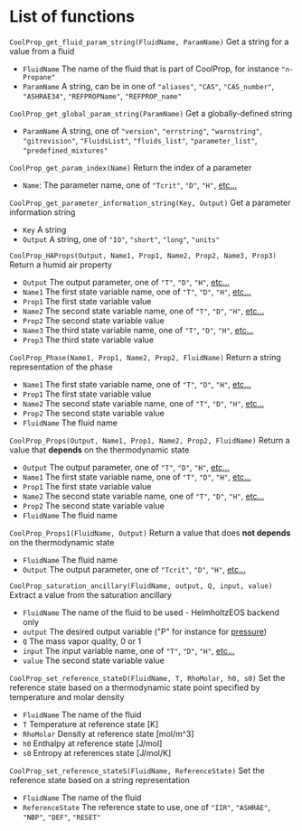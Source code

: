 # List of functions

`CoolProp_get_fluid_param_string(FluidName, ParamName)` Get a string for a value from a fluid
* `FluidName` The name of the fluid that is part of CoolProp, for instance `"n-Propane"`
* `ParamName` A string, can be in one of `"aliases"`, `"CAS"`, `"CAS_number"`, `"ASHRAE34"`, `"REFPROPName"`, `"REFPROP_name"`

`CoolProp_get_global_param_string(ParamName)` Get a globally-defined string
* `ParamName` A string, one of `"version"`, `"errstring"`, `"warnstring"`, `"gitrevision"`, `"FluidsList"`, `"fluids_list"`, `"parameter_list"`, `"predefined_mixtures"`

`CoolProp_get_param_index(Name)` Return the index of a parameter
* `Name`: The parameter name, one of `"Tcrit"`, `"D"`, `"H"`, [etc...](http://www.coolprop.org/coolprop/HighLevelAPI.html#parameter-table)

`CoolProp_get_parameter_information_string(Key, Output)` Get a parameter information string
* `Key` A string
* `Output` A string, one of `"IO"`, `"short"`, `"long"`, `"units"`

`CoolProp_HAProps(Output, Name1, Prop1, Name2, Prop2, Name3, Prop3)` Return a humid air property
* `Output` The output parameter, one of `"T"`, `"D"`, `"H"`, [etc...](http://www.coolprop.org/coolprop/HighLevelAPI.html#parameter-table)
* `Name1` The first state variable name, one of `"T"`, `"D"`, `"H"`, [etc...](http://www.coolprop.org/coolprop/HighLevelAPI.html#parameter-table)
* `Prop1` The first state variable value
* `Name2` The second state variable name, one of `"T"`, `"D"`, `"H"`, [etc...](http://www.coolprop.org/coolprop/HighLevelAPI.html#parameter-table)
* `Prop2` The second state variable value
* `Name3` The third state variable name, one of `"T"`, `"D"`, `"H"`, [etc...](http://www.coolprop.org/coolprop/HighLevelAPI.html#parameter-table)
* `Prop3` The third state variable value

`CoolProp_Phase(Name1, Prop1, Name2, Prop2, FluidName)` Return a string representation of the phase
* `Name1` The first state variable name, one of `"T"`, `"D"`, `"H"`, [etc...](http://www.coolprop.org/coolprop/HighLevelAPI.html#parameter-table)
* `Prop1` The first state variable value
* `Name2` The second state variable name, one of `"T"`, `"D"`, `"H"`, [etc...](http://www.coolprop.org/coolprop/HighLevelAPI.html#parameter-table)
* `Prop2` The second state variable value
* `FluidName` The fluid name

`CoolProp_Props(Output, Name1, Prop1, Name2, Prop2, FluidName)` Return a value that **depends** on the thermodynamic state
* `Output` The output parameter, one of `"T"`, `"D"`, `"H"`, [etc...](http://www.coolprop.org/coolprop/HighLevelAPI.html#parameter-table)
* `Name1` The first state variable name, one of `"T"`, `"D"`, `"H"`, [etc...](http://www.coolprop.org/coolprop/HighLevelAPI.html#parameter-table)
* `Prop1` The first state variable value
* `Name2` The second state variable name, one of `"T"`, `"D"`, `"H"`, [etc...](http://www.coolprop.org/coolprop/HighLevelAPI.html#parameter-table)
* `Prop2` The second state variable value
* `FluidName` The fluid name

`CoolProp_Props1(FluidName, Output)` Return a value that does **not depends** on the thermodynamic state
* `FluidName` The fluid name
* `Output` The output parameter, one of `"Tcrit"`, `"D"`, `"H"`, [etc...](http://www.coolprop.org/coolprop/HighLevelAPI.html#parameter-table)

`CoolProp_saturation_ancillary(FluidName, output, Q, input, value)` Extract a value from the saturation ancillary
* `FluidName` The name of the fluid to be used - HelmholtzEOS backend only
* `output` The desired output variable (\"P\" for instance for [pressure](http://www.coolprop.org/coolprop/HighLevelAPI.html#parameter-table))
* `Q` The mass vapor quality, 0 or 1
* `input` The input variable name, one of `"T"`, `"D"`, `"H"`, [etc...](http://www.coolprop.org/coolprop/HighLevelAPI.html#parameter-table)
* `value` The second state variable value

`CoolProp_set_reference_stateD(FluidName, T, RhoMolar, h0, s0)` Set the reference state based on a thermodynamic state point specified by temperature and molar density
* `FluidName` The name of the fluid
* `T` Temperature at reference state [K]
* `RhoMolar` Density at reference state [mol/m^3]
* `h0` Enthalpy at reference state [J/mol]
* `s0` Entropy at references state [J/mol/K]

`CoolProp_set_reference_stateS(FluidName, ReferenceState)` Set the reference state based on a string representation
* `FluidName` The name of the fluid
* `ReferenceState` The reference state to use, one of `"IIR"`, `"ASHRAE"`, `"NBP"`, `"DEF"`, `"RESET"`
